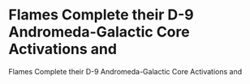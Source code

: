 # Flames Complete their D-9 Andromeda-Galactic Core Activations and

Flames Complete their D-9 Andromeda-Galactic Core Activations and